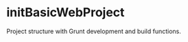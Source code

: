 initBasicWebProject
===================

Project structure with Grunt development and build functions.
